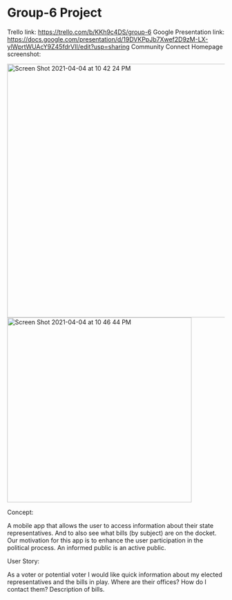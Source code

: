 # Group-6 Project 
Trello link: https://trello.com/b/KKh9c4DS/group-6
Google Presentation link: https://docs.google.com/presentation/d/19DVKPpJb7Xwef2D9zM-LX-ylWprtWUAcY9Z45fdrVII/edit?usp=sharing
Community Connect Homepage screenshot:

<img width="586" alt="Screen Shot 2021-04-04 at 10 42 24 PM" src="https://user-images.githubusercontent.com/78574452/113541472-22b7c000-9597-11eb-8acd-40aed5239821.png">

<img width="427" alt="Screen Shot 2021-04-04 at 10 46 44 PM" src="https://user-images.githubusercontent.com/78574452/113541721-aa9dca00-9597-11eb-833f-79784c205ae9.png">

Concept:

A mobile app that allows the user to access information about their state representatives. And to also see what bills (by subject) are on the docket.
Our motivation for this app is to enhance the user participation in the political process. An informed public is an active public.

User Story:

As a voter or potential voter I would like quick information about my elected representatives and the bills in play.
 Where are their offices? 
 How do I contact them? 
 Description of bills.

